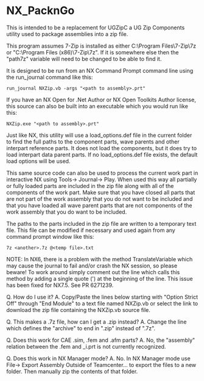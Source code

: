 # NX_PacknGo
This is intended to be a replacement for UGZipC a UG Zip Components utility
used to package assemblies into a zip file.

This program assumes 7-Zip is installed as either C:\Program Files\7-Zip\7z
or "C:\Program Files (x86)\7-Zip\7z".  If it is somewhere else then the "path7z"
variable will need to be changed to be able to find it.

It is designed to be run from an NX Command Prompt command line using the
run_journal command like this:

    run_journal NXZip.vb -args "<path to assembly>.prt"

If you have an NX Open for .Net Author or NX Open Toolkits Author license,
this source can also be built into an executable which you would run like this:

    NXZip.exe "<path to assembly>.prt"

Just like NX, this utility will use a load_options.def file in the current
folder to find the full paths to the component parts, wave parents and other
interpart reference parts.  It does not load the components, but it does try to
load interpart data parent parts.  If no load_options.def file exists, the
default load options will be used.

This same source code can also be used to process the current work part in
interactive NX using Tools-> Journal-> Play.  When used this way all partially
or fully loaded parts are included in the zip file along with all of the
components of the work part.  Make sure that you have closed all parts that are
not part of the work assembly that you do not want to be included and that you 
have loaded all wave parent parts that are not components of the work assembly
that you do want to be included.

The paths to the parts included in the zip file are written to a temporary text
file.  This file can be modified if necessary and used again from any command
prompt window like this:

    7z <another>.7z @<temp file>.txt

NOTE:  In NX6, there is a problem with the method TranslateVariable which may
cause the journal to fail and/or crash the NX session, so please beware!  To
work around simply comment out the line which calls this method by adding a
single quote (') at the beginning of the line.  This issue has been fixed for
NX7.5.  See PR 6271239.

Q.  How do I use it?
A.  Copy/Paste the lines below starting with "Option Strict Off" through "End
Module" to a text file named NXZip.vb or select the link to download the zip
file containing the NXZip.vb source file.

Q.  This makes a .7z file, how can I get a .zip instead?
A.  Change the line which defines the "archive" to end in ".zip" instead of ".7z".

Q.  Does this work for CAE .sim, .fem and .afm parts?
A.  No, the "assembly" relation between the .fem and _i.prt is not currently
recognized.

Q.  Does this work in NX Manager mode?
A.  No.  In NX Manager mode use File-> Export Assembly Outside of Teamcenter...
to export the files to a new folder.  Then manually zip the contents of that
folder.
